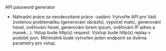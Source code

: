 API password generator 
- Náhradní práce za neodevzdané práce 
-zadání: Vytvořte API pro Vaší zvolenou problematiku (generování obrázků, výpočet matic, generování hesel, ověřování hesel, generování lorem ipsum, ověřování IP adres a masek…). Vstup bude http(s) request. Výstup bude http(s) replay v podobě json. Minimálně bude vytvořen jeden endpoint se dvěma parametry pro vstup. 
